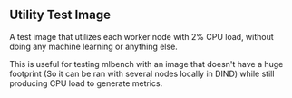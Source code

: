 Utility Test Image
------------------

A test image that utilizes each worker node with 2% CPU load, without doing any machine learning or anything else.

This is useful for testing mlbench with an image that doesn't have a huge footprint (So it can be ran with several nodes locally in DIND) 
while still producing CPU load to generate metrics.
